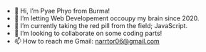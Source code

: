 - 👋 Hi, I’m Pyae Phyo from Burma!
- 👀 I’m letting Web Developement occoupy my brain since 2020. 
- 🌱 I’m currently taking the red pill from the field; JavaScript.
- 💞️ I’m looking to collaborate on some coding parts!
- 📫 How to reach me <!--- Discord: [pancake#2493](https://discordapp.com/users/921765461333508166) | ---> Gmail: [narrtor06@gmail.com](mailto:narrtor06@gmail.com) <!--- | Facebook: [ppzh00](https://facebook.com/ppzh00) | <!-- &Xofp; 𝕏 (formerly Twitter): [ppzh0](https://twitter.com/ppzh0) --->

<!---
~tester-9e/tester-9e~ ppzh0/ppzh0 is a ✨ special ✨ repository because its `README.md` (this file) appears on your GitHub profile.
You can click the Preview link to take a look at your changes.
--->

